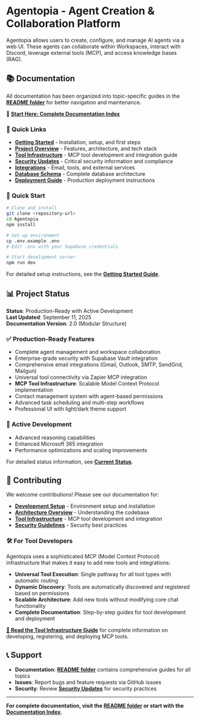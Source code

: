# Agentopia - Agent Creation & Collaboration Platform

Agentopia allows users to create, configure, and manage AI agents via a web UI. These agents can collaborate within Workspaces, interact with Discord, leverage external tools (MCP), and access knowledge bases (RAG).

## 📚 Documentation

All documentation has been organized into topic-specific guides in the **[README folder](README/)** for better navigation and maintenance.

**📖 [Start Here: Complete Documentation Index](README/index.md)**

### 🚀 Quick Links
- **[Getting Started](README/getting-started.md)** - Installation, setup, and first steps
- **[Project Overview](README/project-overview.md)** - Features, architecture, and tech stack
- **[Tool Infrastructure](README/tool-infrastructure.md)** - MCP tool development and integration guide
- **[Security Updates](README/security-updates.md)** - Critical security information and compliance
- **[Integrations](README/integrations.md)** - Email, tools, and external services
- **[Database Schema](README/database-schema.md)** - Complete database architecture
- **[Deployment Guide](README/deployment.md)** - Production deployment instructions

### 🎯 Quick Start
```bash
# Clone and install
git clone <repository-url>
cd Agentopia
npm install

# Set up environment
cp .env.example .env
# Edit .env with your Supabase credentials

# Start development server
npm run dev
```

For detailed setup instructions, see the **[Getting Started Guide](README/getting-started.md)**.

## 📊 Project Status

**Status**: Production-Ready with Active Development  
**Last Updated**: September 11, 2025  
**Documentation Version**: 2.0 (Modular Structure)

### ✅ Production-Ready Features
- Complete agent management and workspace collaboration
- Enterprise-grade security with Supabase Vault integration
- Comprehensive email integrations (Gmail, Outlook, SMTP, SendGrid, Mailgun)
- Universal tool connectivity via Zapier MCP integration
- **MCP Tool Infrastructure**: Scalable Model Context Protocol implementation
- Contact management system with agent-based permissions
- Advanced task scheduling and multi-step workflows
- Professional UI with light/dark theme support

### 🔄 Active Development
- Advanced reasoning capabilities
- Enhanced Microsoft 365 integration
- Performance optimizations and scaling improvements

For detailed status information, see **[Current Status](README/current-status.md)**.

## 🤝 Contributing

We welcome contributions! Please see our documentation for:
- **[Development Setup](README/getting-started.md)** - Environment setup and installation
- **[Architecture Overview](README/project-overview.md)** - Understanding the codebase
- **[Tool Infrastructure](README/tool-infrastructure.md)** - MCP tool development and integration
- **[Security Guidelines](README/security-updates.md)** - Security best practices

### 🛠️ For Tool Developers

Agentopia uses a sophisticated MCP (Model Context Protocol) infrastructure that makes it easy to add new tools and integrations:

- **Universal Tool Execution**: Single pathway for all tool types with automatic routing
- **Dynamic Discovery**: Tools are automatically discovered and registered based on permissions  
- **Scalable Architecture**: Add new tools without modifying core chat functionality
- **Complete Documentation**: Step-by-step guides for tool development and deployment

**[📖 Read the Tool Infrastructure Guide](README/tool-infrastructure.md)** for complete information on developing, registering, and deploying MCP tools.

## 📞 Support

- **Documentation**: **[README folder](README/)** contains comprehensive guides for all topics
- **Issues**: Report bugs and feature requests via GitHub issues
- **Security**: Review **[Security Updates](README/security-updates.md)** for security practices

---

**For complete documentation, visit the [README folder](README/) or start with the [Documentation Index](README/index.md).**

